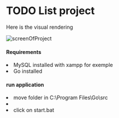 <h1>TODO List project</h1>

Here is the visual rendering

![screenOfProject](https://user-images.githubusercontent.com/72935884/167638102-873f44e4-98f5-485c-8625-976c28ecdd35.png)

<h4><strong>Requirements</strong></h4>
<li>MySQL installed with xampp for exemple</li>
<li>Go installed</li>

<h4><strong>run application</strong></h4>
<li>move folder in C:\Program Files\Go\src<li>
<li>click on start.bat</li>
